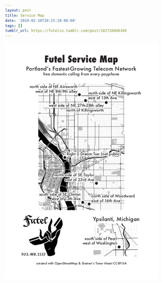 ```yaml
---
layout: post
title: Service Map
date: '2019-02-10T20:15:10-08:00'
tags: []
tumblr_url: https://futelco.tumblr.com/post/182726046349
---
```

 ![](/images/blog/tumblr_pmquhaWP6C1th5ccio1_640.png)  
